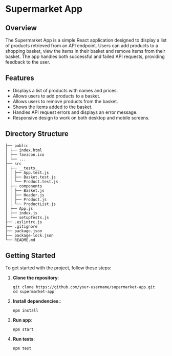 # Supermarket App

## Overview

The Supermarket App is a simple React application designed to display a list of products retrieved from an API endpoint. Users can add products to a shopping basket, view the items in their basket and remove items from their basket. The app handles both successful and failed API requests, providing feedback to the user.

## Features

- Displays a list of products with names and prices.
- Allows users to add products to a basket.
- Allows users to remove products from the basket.
- Shows the items added to the basket.
- Handles API request errors and displays an error message.
- Responsive design to work on both desktop and mobile screens.

## Directory Structure

```
├── public
│ ├── index.html
│ ├── favicon.ico
│ └── ...
├── src
│ ├── __tests__
│ │ ├── App.test.js
│ │ ├── Basket.test.js
│ │ └── Product.test.js
│ ├── components
│ │ ├── Basket.js
│ │ ├── Header.js
│ │ ├── Product.js
│ │ └── ProductList.js
│ ├── App.js
│ ├── index.js
│ └── setupTests.js
├── .eslintrc.js
├── .gitignore
├── package.json
├── package-lock.json
└── README.md
```

## Getting Started

To get started with the project, follow these steps:

1. **Clone the repository**:
   ```
   git clone https://github.com/your-username/supermarket-app.git
   cd supermarket-app
   ```

2. **Install dependencies:**:
    ```
    npm install
    ```

3. **Run app**:
    ```
    npm start
    ```

4. **Run tests**:
    ```
    npm test
    ```